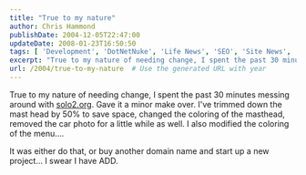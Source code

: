 ```yaml
---
title: "True to my nature"
author: Chris Hammond
publishDate: 2004-12-05T22:47:00
updateDate: 2008-01-23T16:50:50
tags: [ 'Development', 'DotNetNuke', 'Life News', 'SEO', 'Site News', 'Technology' ]
excerpt: "True to my nature of needing change, I spent the past 30 minutes messing around with solo2.org. Gave it a minor make over. I've trimmed down the mast head by 50% to save space, changed the coloring of the masthead, removed the car photo for a little while as well. I also modified the coloring of the menu....  It was either do that, or buy another domain name and start up a new project... I swear&nbsp;I have..."
url: /2004/true-to-my-nature  # Use the generated URL with year
---
```

<P>True to my nature of needing change, I spent the past 30 minutes messing around with <a title="the ultimate autocross web site" href="https://www.solo2.org/" target="_blank">solo2.org</a>. Gave it a minor make over. I've trimmed down the mast head by 50% to save space, changed the coloring of the masthead, removed the car photo for a little while as well. I also modified the coloring of the menu.... </P> <P>It was either do that, or buy another domain name and start up a new project... I swear&nbsp;I have ADD.</P>

